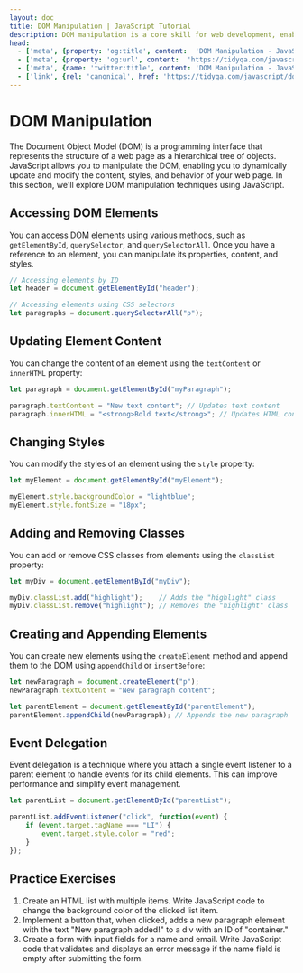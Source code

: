 ```yaml
---
layout: doc
title: DOM Manipulation | JavaScript Tutorial
description: DOM manipulation is a core skill for web development, enabling you to create dynamic and interactive web pages. By understanding how to access, modify, and create DOM elements, you can build engaging user interfaces and enhance the user experience.
head:
  - ['meta', {property: 'og:title', content:  'DOM Manipulation - JavaScript Tutorial' }]
  - ['meta', {property: 'og:url', content:  'https://tidyqa.com/javascript/dom-manipulation/' }] 
  - ['meta', {name: 'twitter:title', content: 'DOM Manipulation - JavaScript Tutorial'}]
  - ['link', {rel: 'canonical', href: 'https://tidyqa.com/javascript/dom-manipulation/'}]
---
```


# DOM Manipulation

The Document Object Model (DOM) is a programming interface that represents the structure of a web page as a hierarchical tree of objects. JavaScript allows you to manipulate the DOM, enabling you to dynamically update and modify the content, styles, and behavior of your web page. In this section, we'll explore DOM manipulation techniques using JavaScript.

## Accessing DOM Elements

You can access DOM elements using various methods, such as `getElementById`, `querySelector`, and `querySelectorAll`. Once you have a reference to an element, you can manipulate its properties, content, and styles.

```javascript
// Accessing elements by ID
let header = document.getElementById("header");

// Accessing elements using CSS selectors
let paragraphs = document.querySelectorAll("p");
```

## Updating Element Content

You can change the content of an element using the `textContent` or `innerHTML` property:

```javascript
let paragraph = document.getElementById("myParagraph");

paragraph.textContent = "New text content"; // Updates text content
paragraph.innerHTML = "<strong>Bold text</strong>"; // Updates HTML content
```

## Changing Styles

You can modify the styles of an element using the `style` property:

```javascript
let myElement = document.getElementById("myElement");

myElement.style.backgroundColor = "lightblue";
myElement.style.fontSize = "18px";
```

## Adding and Removing Classes

You can add or remove CSS classes from elements using the `classList` property:

```javascript
let myDiv = document.getElementById("myDiv");

myDiv.classList.add("highlight");    // Adds the "highlight" class
myDiv.classList.remove("highlight"); // Removes the "highlight" class
```

## Creating and Appending Elements

You can create new elements using the `createElement` method and append them to the DOM using `appendChild` or `insertBefore`:

```javascript
let newParagraph = document.createElement("p");
newParagraph.textContent = "New paragraph content";

let parentElement = document.getElementById("parentElement");
parentElement.appendChild(newParagraph); // Appends the new paragraph
```

## Event Delegation

Event delegation is a technique where you attach a single event listener to a parent element to handle events for its child elements. This can improve performance and simplify event management.

```javascript
let parentList = document.getElementById("parentList");

parentList.addEventListener("click", function(event) {
    if (event.target.tagName === "LI") {
        event.target.style.color = "red";
    }
});
```

## Practice Exercises

1. Create an HTML list with multiple items. Write JavaScript code to change the background color of the clicked list item.
2. Implement a button that, when clicked, adds a new paragraph element with the text "New paragraph added!" to a div with an ID of "container."
3. Create a form with input fields for a name and email. Write JavaScript code that validates and displays an error message if the name field is empty after submitting the form.